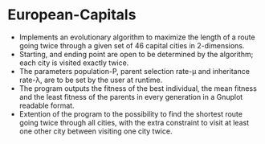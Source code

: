 # European-Capitals
- Implements an evolutionary algorithm to maximize the length of a route going twice through a given set of 46 capital cities in 2-dimensions.
- Starting, and ending point are open to be determined by the algorithm; each city is visited exactly twice.
- The parameters population-P, parent selection rate-µ and inheritance rate-λ, are to be set by the user at runtime.
- The program outputs the fitness of the best individual, the mean fitness and the least fitness of the parents in every generation in a Gnuplot readable format. 
- Extention of the program to the possibility to find the shortest route going twice through all cities, with the extra constraint to visit at least one other city between visiting one city twice.
